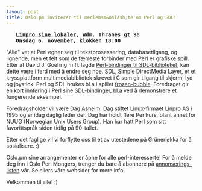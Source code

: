 ```yaml
---
layout: post
title: Oslo.pm inviterer til medlemsm&oslash;te om Perl og SDL!
---
```

<pre>
   <strong><a href="http://linpro.no/?page=kart">Linpro sine lokaler</a>, Wdm. Thranes gt 98
   Onsdag 6. november, klokken 18:00</strong>
</pre>

<p>&quot;Alle&quot; vet at Perl egner seg til tekstprosessering, databasetilgang, og
lignende, men et felt som de færreste forbinder med Perl er grafiske
spill. Etter at David J. Goehrig m.fl. lagde <a href="http://sdlperl.org/">Perl-bindinger til
SDL-biblioteket</a>, kan dette være i ferd med å endre seg noe. SDL, Simple
DirectMedia Layer, er et kryssplattform multimediabibliotek skrevet i C
som gir tilgang til skjerm, lyd og joystick. Perl og SDL brukes bl.a i
spillet <a href="http://www.frozen-bubble.org/">frozen-bubble</a>. Foredraget gir en kort innføring i Perl sine
SDL-bindinger, bl.a ved å demonstrere et fungerende eksempel.</p>

<p>Foredragsholder vil være Dag Asheim. Dag stiftet Linux-firmaet Linpro AS
i 1995 og er idag daglig leder der. Dag har holdt flere Perlkurs, blant
annet for NUUG (Norwegian Unix Users Group).  Han har hatt Perl som sitt
favorittspråk siden tidlig på 90-tallet.</p>

<p>Etter det faglige vil vi forflytte oss til et av utestedene på
Grünerløkka for å sosialisere. :)</p>


<p>Oslo.pm sine arrangementer er åpne for alle perl-interesserte! For å
melde deg inn i Oslo Perl Mongers, trenger du bare å abonnere på
<a href="http://mail.pm.org/mailman/listinfo/oslo">annonserings-listen</a> vår. Se ellers våre websider for mere info!</p>

<p>Velkommen til alle! :)</p>
